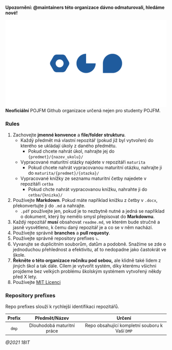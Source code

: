 **Upozornění: @maintainers této organizace dávno odmaturovali, hledáme nové!** 

![Logo POJFM](/src/Znacka_modra_RGB.png)
**Neoficiální** POJFM Github organizace určená nejen pro studenty POJFM.

### Rules
1. Zachovejte **jmenné konvence** a **file/folder strukturu**.
    - Každý předmět má vlastní repozitář (pokud již byl vytvořen) do kterého se ukládají úkoly z daného předmětu. 
       - Pokud chcete nahrát úkol, nahrajte jej do `{predmet}/{nazev_ukolu}/`
    - Vypracované maturitní otázky najdete v repozitáři `maturita`
       - Pokud chcete nahrát vypracovanou maturitní otázku, nahrajte ji do `maturita/{predmet}/{otazka}/`
    - Vypracované knížky ze seznamu maturitní četby najedete v repozitáři `cetba`
       - Pokud chcte nahrát vypracovanou knížku, nahrahte ji do `cetba/{knizka}/`
2. Používejte **Markdown**. Pokud máte například knížku z četby v `.docx`, překonvertujte ji do `.md` a nahrajte.
    - `.pdf` používejte jen, pokud je to nezbytně nutné a jedná se například o dokument, který by nemělo smysl přepisovat do **Markdownu**.
3. Každý repozitář **musí** obsahovat `readme.md`, ve kterém bude stručně a jasně vysvětleno, k čemu daný repozitář je a co se v něm nachází.
4. Používejte správně **branches** a **pull requesty**.
5. Používejte správně repository prefixes ⤵.
6. Vyvarujte se duplicitním souborům, datům a podobně. Snažíme se zde o jednoduchou přehlednost a efektivitu, ať to nedopadne jako častokrát ve škole.
7. **Řekněte o této organizace ročníku pod sebou,** ale klidně také lidem z jiných škol a tak dále. Cílem je vytvořit systém, díky kterému všichni projdeme bez velkých problému školským systémem vytvořený někdy před X lety.
8. Používejte [MIT Licenci](https://opensource.org/licenses/MIT)



### Repository prefixes
Repo prefixes slouží k rychlejší identifikaci repozitářů.  

| Prefix | Předmět/Název | Určení | 
| :---:  |     :---:     | :---:  |
| `dmp`  | Dlouhodobá maturitní práce | Repo obsahující kompletní souboru k Vaší `DMP` |


*@2021 18IT*
